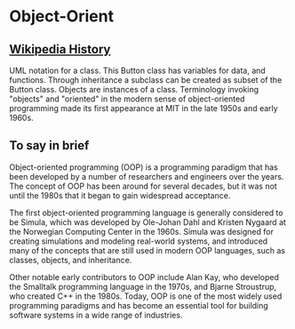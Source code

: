 # Object-Orient

## [Wikipedia History](https://en.wikipedia.org/wiki/Object-oriented_programming)

UML notation for a class. This Button class has variables for data, and functions. Through inheritance a subclass can be created as subset of the Button class. Objects are instances of a class.
Terminology invoking "objects" and "oriented" in the modern sense of object-oriented programming made its first appearance at MIT in the late 1950s and early 1960s.


## To say in brief
Object-oriented programming (OOP) is a programming paradigm that has been developed by a number of researchers and engineers over the years. The concept of OOP has been around for several decades, but it was not until the 1980s that it began to gain widespread acceptance.

The first object-oriented programming language is generally considered to be Simula, which was developed by Ole-Johan Dahl and Kristen Nygaard at the Norwegian Computing Center in the 1960s. Simula was designed for creating simulations and modeling real-world systems, and introduced many of the concepts that are still used in modern OOP languages, such as classes, objects, and inheritance.

Other notable early contributors to OOP include Alan Kay, who developed the Smalltalk programming language in the 1970s, and Bjarne Stroustrup, who created C++ in the 1980s. Today, OOP is one of the most widely used programming paradigms and has become an essential tool for building software systems in a wide range of industries.
